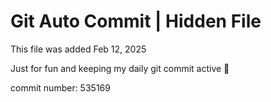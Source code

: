 # Git Auto Commit | Hidden File

This file was added Feb 12, 2025

Just for fun and keeping my daily git commit active 🤪

commit number: 535169
